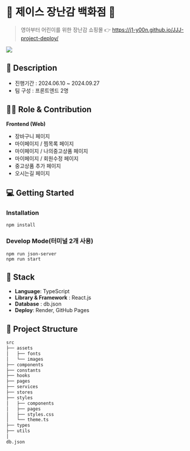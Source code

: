 
# 🧸 제이스 장난감 백화점 🧸

> 영아부터 어린이를 위한 장난감 쇼핑몰 👉 https://j1-y00n.github.io/JJJ-project-deploy/

![](https://twilight-syzygy-3f1.notion.site/image/https%3A%2F%2Fprod-files-secure.s3.us-west-2.amazonaws.com%2F698bb01e-fae4-4c61-970e-d943a6e648e5%2F43146487-362f-474c-b12a-7b3b87462864%2Fhome2.png?table=block&id=c3ffb68a-0d90-40ac-b2a6-96eefde8fd18&spaceId=698bb01e-fae4-4c61-970e-d943a6e648e5&width=2000&userId=&cache=v2)

## 📖 Description

- 진행기간 : 2024.06.10 ~ 2024.09.27
- 팀 구성 : 프론트엔드 2명

## 👨‍💻 Role & Contribution

**Frontend (Web)**

- 장바구니 페이지
- 마이페이지 / 찜목록 페이지
- 마이페이지 / 나의중고상품 페이지
- 마이페이지 / 회원수정 페이지
- 중고상품 추가 페이지
- 오시는길 페이지

## 💻 Getting Started

### Installation
```
npm install
```
### Develop Mode(터미널 2개 사용)
```
npm run json-server
npm run start
```

## 🔧 Stack
- **Language**: TypeScript
- **Library & Framework** : React.js
- **Database** : db.json
- **Deploy**: Render, GitHub Pages

## :open_file_folder: Project Structure

```markdown
src
├── assets
│   ├── fonts
│   └── images
├── components
├── constants
├── hooks
├── pages
├── services
├── stores
├── styles
│   ├── components
│   ├── pages
│   ├── styles.css
│   └── theme.ts
├── types
├── utils
│
db.json
```
